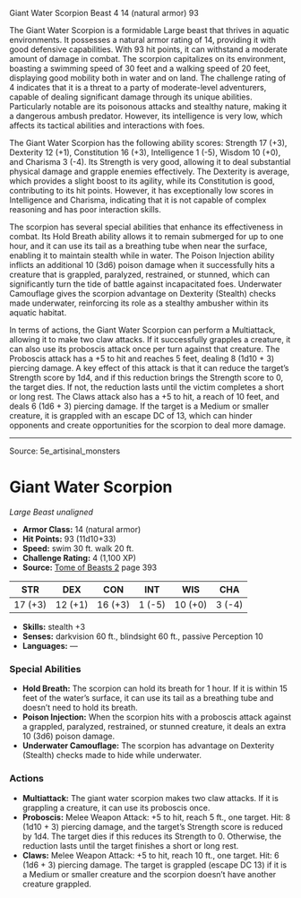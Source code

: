 <MonsterName/>Giant Water Scorpion</MonsterName>
<CreatureType/>Beast</CreatureType>
<CR/>4</CR>
<AC/>14 (natural armor)</AC>
<HP/>93</HP>
<summary>The Giant Water Scorpion is a formidable Large beast that thrives in aquatic environments. It possesses a natural armor rating of 14, providing it with good defensive capabilities. With 93 hit points, it can withstand a moderate amount of damage in combat. The scorpion capitalizes on its environment, boasting a swimming speed of 30 feet and a walking speed of 20 feet, displaying good mobility both in water and on land. The challenge rating of 4 indicates that it is a threat to a party of moderate-level adventurers, capable of dealing significant damage through its unique abilities. Particularly notable are its poisonous attacks and stealthy nature, making it a dangerous ambush predator. However, its intelligence is very low, which affects its tactical abilities and interactions with foes.</summary>

<detail>

The Giant Water Scorpion has the following ability scores: Strength 17 (+3), Dexterity 12 (+1), Constitution 16 (+3), Intelligence 1 (-5), Wisdom 10 (+0), and Charisma 3 (-4). Its Strength is very good, allowing it to deal substantial physical damage and grapple enemies effectively. The Dexterity is average, which provides a slight boost to its agility, while its Constitution is good, contributing to its hit points. However, it has exceptionally low scores in Intelligence and Charisma, indicating that it is not capable of complex reasoning and has poor interaction skills.

The scorpion has several special abilities that enhance its effectiveness in combat. Its Hold Breath ability allows it to remain submerged for up to one hour, and it can use its tail as a breathing tube when near the surface, enabling it to maintain stealth while in water. The Poison Injection ability inflicts an additional 10 (3d6) poison damage when it successfully hits a creature that is grappled, paralyzed, restrained, or stunned, which can significantly turn the tide of battle against incapacitated foes. Underwater Camouflage gives the scorpion advantage on Dexterity (Stealth) checks made underwater, reinforcing its role as a stealthy ambusher within its aquatic habitat.

In terms of actions, the Giant Water Scorpion can perform a Multiattack, allowing it to make two claw attacks. If it successfully grapples a creature, it can also use its proboscis attack once per turn against that creature. The Proboscis attack has a +5 to hit and reaches 5 feet, dealing 8 (1d10 + 3) piercing damage. A key effect of this attack is that it can reduce the target’s Strength score by 1d4, and if this reduction brings the Strength score to 0, the target dies. If not, the reduction lasts until the victim completes a short or long rest. The Claws attack also has a +5 to hit, a reach of 10 feet, and deals 6 (1d6 + 3) piercing damage. If the target is a Medium or smaller creature, it is grappled with an escape DC of 13, which can hinder opponents and create opportunities for the scorpion to deal more damage.</detail>



---

Source: 5e_artisinal_monsters

# Giant Water Scorpion

*Large* *Beast* *unaligned*

- **Armor Class:** 14 (natural armor)
- **Hit Points:** 93 (11d10+33)
- **Speed:** swim 30 ft. walk 20 ft.
- **Challenge Rating:** 4 (1,100 XP)
- **Source:** [Tome of Beasts 2](https://koboldpress.com/kpstore/product/tome-of-beasts-2-for-5th-edition) page 393

| STR | DEX | CON | INT | WIS | CHA |
| --- | --- | --- | --- | --- | --- |
| 17 (+3) | 12 (+1) | 16 (+3) | 1 (-5) | 10 (+0) | 3 (-4) |

- **Skills:** stealth +3
- **Senses:** darkvision 60 ft., blindsight 60 ft., passive Perception 10
- **Languages:** —

### Special Abilities

- **Hold Breath:** The scorpion can hold its breath for 1 hour. If it is within 15 feet of the water’s surface, it can use its tail as a breathing tube and doesn’t need to hold its breath.
- **Poison Injection:** When the scorpion hits with a proboscis attack against a grappled, paralyzed, restrained, or stunned creature, it deals an extra 10 (3d6) poison damage.
- **Underwater Camouflage:** The scorpion has advantage on Dexterity (Stealth) checks made to hide while underwater.

### Actions

- **Multiattack:** The giant water scorpion makes two claw attacks. If it is grappling a creature, it can use its proboscis once.
- **Proboscis:** Melee Weapon Attack: +5 to hit, reach 5 ft., one target. Hit: 8 (1d10 + 3) piercing damage, and the target’s Strength score is reduced by 1d4. The target dies if this reduces its Strength to 0. Otherwise, the reduction lasts until the target finishes a short or long rest.
- **Claws:** Melee Weapon Attack: +5 to hit, reach 10 ft., one target. Hit: 6 (1d6 + 3) piercing damage. The target is grappled (escape DC 13) if it is a Medium or smaller creature and the scorpion doesn’t have another creature grappled.




